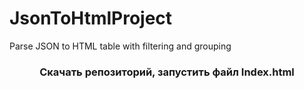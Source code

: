 # JsonToHtmlProject
Parse JSON to HTML table with filtering and grouping

<h3 align="center">Скачать репозиторий, запустить файл Index.html</h3>
